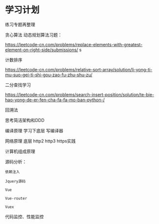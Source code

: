 # 学习计划

练习专题再整理

贪心算法 动态规划算法习题：

https://leetcode-cn.com/problems/replace-elements-with-greatest-element-on-right-side/submissions/
s

计数排序

https://leetcode-cn.com/problems/relative-sort-array/solution/li-yong-ti-mu-suo-gei-ti-shi-gou-zao-fu-zhu-shu-zu/


二分查找学习

https://leetcode-cn.com/problems/search-insert-position/solution/te-bie-hao-yong-de-er-fen-cha-fa-fa-mo-ban-python-/

回溯法


思考简洁架构和DDD

编译原理  学习下底层 写编译器

网络原理 底层 http2 http3 https实践

计算机组成原理



源码分析：

    依赖注入

    Jquery源码 

    Vue

    Vue-router

    Vuex



代码监控、性能监控













